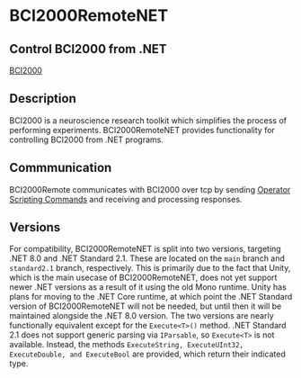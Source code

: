 BCI2000RemoteNET
===
Control BCI2000 from .NET
---

[BCI2000](https://www.BCI2000.org)

Description
---
BCI2000 is a neuroscience research toolkit which simplifies the process of performing experiments. BCI2000RemoteNET provides functionality for controlling BCI2000 from .NET programs.

Commmunication
---
BCI2000Remote communicates with BCI2000 over tcp by sending [Operator Scripting Commands](https://www.bci2000.org/mediawiki/index.php/User_Reference:Operator_Module_Scripting) and receiving and processing responses.

Versions
---

For compatibility, BCI2000RemoteNET is split into two versions, targeting .NET 8.0 and .NET Standard 2.1. These are located on the `main` branch and `standard2.1` branch, respectively. 
This is primarily due to the fact that Unity, which is the main usecase of BCI2000RemoteNET, does not yet support newer .NET versions as a result of it using the old Mono runtime.
Unity has plans for moving to the .NET Core runtime, at which point the .NET Standard version of BCI2000RemoteNET will not be needed, but until then it will be maintained alongside the .NET 8.0 version.
The two versions are nearly functionally equivalent except for the `Execute<T>()` method. .NET Standard 2.1 does not support generic parsing via `IParsable`, so `Execute<T>` is not available. 
Instead, the methods `ExecuteString, ExecuteUInt32, ExecuteDouble, and ExecuteBool` are provided, which return their indicated type. 
